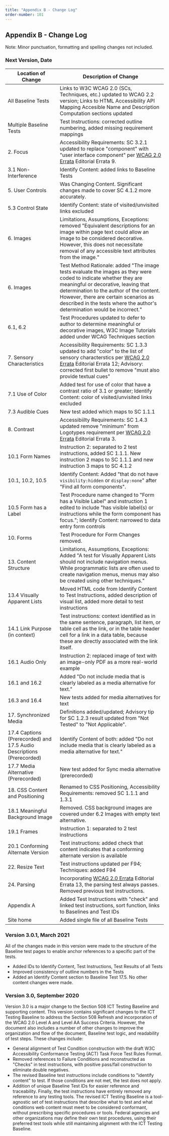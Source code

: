 ```yaml
---
title: "Appendix B - Change Log"
order-number: 101
---
```

## Appendix B - Change Log

Note: Minor punctuation, formatting and spelling changes not included.

### Next Version, Date

| Location of Change | Description of Change |
|--------------------|-----------------------|
| All Baseline Tests | Links to W3C WCAG 2.0 (SCs, Techniques, etc.) updated to WCAG 2.2 version; Links to HTML Accessibility API Mapping Accesible Name and Description Computation sections updated | 
| Multiple Baseline Tests | Test Instructions: corrected outline numbering, added missing requirement mappings |
| 2. Focus | Accessibility Requirements: SC 3.2.1 updated to replace "component" with "user interface component" per [WCAG 2.0 Errata](https://www.w3.org/WAI/WCAG20/errata/) Editorial Errata 9. |
| 3.1 Non-Interference | Identify Content: added links to Baseline Tests |
| 5. User Controls | Was Changing Content. Significant changes made to cover SC 4.1.2 more accurately. |
| 5.3 Control State | Identify Content: state of visited/unvisited links excluded |
| 6. Images | Limitations, Assumptions, Exceptions: removed "Equivalent descriptions for an image within page text could allow an image to be considered decorative. However, this does not necessitate removal of any accessible text attributes from the image." |
| 6. Images | Test Method Rationale: added "The image tests evaluate the images as they were coded to indicate whether they are meaningful or decorative, leaving that determination to the author of the content. However, there are certain scenarios as described in the tests where the author's determination would be incorrect." |
| 6.1, 6.2 | Test Procedures updated to defer to author to determine meaningful or decorative images, W3C Image Tutorials added under WCAG Techniques section |
| 7. Sensory Characteristics | Accessibility Requirements: SC 1.3.3 updated to add "color" to the list of sensory characterstics per [WCAG 2.0 Errata](https://www.w3.org/WAI/WCAG20/errata/) Editorial Errata 12; Advisory: corrected first bullet to remove "must also provide textual cues" |
| 7.1 Use of Color | Added test for use of color that have a contrast ratio of 3.1 or greater; Identify Content: color of visited/unvisited links excluded |
| 7.3 Audible Cues | New test added which maps to SC 1.1.1 |
| 8. Contrast | Accessibiilty Requirements: SC 1.4.3 updated remove "minimum" from Logotypes requirement per [WCAG 2.0 Errata](https://www.w3.org/WAI/WCAG20/errata/) Editorial Errata 3. | 
| 10.1 Form Names | Instruction 2: separated to 2 test instructions, added SC 1.1.1. New instruction 2 maps to SC 1.1.1 and new instruction 3 maps to SC 4.1.2 |
| 10.1, 10.2, 10.5 | Identify Content: Added "that do not have <code>visibility:hidden</code> or <code>display:none</code>" after "Find all form components". | 
| 10.5 Form has a Label | Test Procedure name changed to "Form has a Visible Label" and instruction 1 edited to include "has visible label(s) or instructions while the form component has focus."; Identify Content: narrowed to data entry form controls |
| 10. Forms | Test Procedure for Form Changes removed. |
| 13. Content Structure | Limitations, Assumptions, Exceptions: Added "A test for Visually Apparent Lists should not include navigation menus. While programmatic lists are often used to create navigation menus, menus may also be created using other techniques." |
| 13.4 Visually Apparent Lists | Moved HTML code from Identify Content to Test Instructions, added description of visual list, added more detail to test instructions |
| 14.1 Link Purpose (in context) | Test instructions: context identified as in the same sentence, paragraph, list item, or table cell as the link, or in the table header cell for a link in a data table, because these are directly associated with the link itself. |
| 16.1 Audio Only | Instruction 2: replaced image of text with an image-only PDF as a more real-world example |
| 16.1 and 16.2 | Added "Do not include media that is clearly labeled as a media alternative for text." |
| 16.3 and 16.4 | New tests added for media alternatives for text |
| 17. Synchronized Media | Definitions added/updated; Advisory tip for SC 1.2.3 result updated from "Not Tested" to "Not Applicable". |
| 17.4 Captions (Prerecorded) and 17.5 Audio Descriptions (Prerecorded) | Identify Content of both: added "Do not include media that is clearly labeled as a media alternative for text." |
| 17.7 Media Alternative (Prerecorded) | New test added for Sync media alternative (prerecorded) |
| 18. CSS Content and Positioning | Renamed to CSS Positioning, Accessibility Requirements: removed SC 1.1.1 and 1.3.1 |
| 18.1 Meaningful Background Image | Removed. CSS background images are covered under 6.2 Images with empty text alternative. |
| 19.1 Frames | Instruction 1: separated to 2 test instructions |
| 20.1 Conforming Alternate Version | Test instructions: added check that content indicates that a conforming alternate version is available |
| 22. Resize Text | Test instructions updated per F94; Techniques: added F94 |
| 24. Parsing | Incorporating [WCAG 2.0 Errata](https://www.w3.org/WAI/WCAG20/errata/) Editorial Errata 13, the parsing test always passes. Removed previous test instructions. |
| Appendix A | Added Test Instructions with "check" and linked test instructions, sort function, links to Baselines and Test IDs |
| Site home | Added single file of all Baseline Tests | 

### Version 3.0.1, March 2021
All of the changes made in this version were made to the structure of the Baseline test pages to enable anchor references to a specific part of the tests.
  * Added IDs to Identify Content, Test Instructions, Test Results of all Tests
  * Improved consistency of outline numbers in the Tests
  * Added an Identify Content section to Baseline Test 17.5. No other content changes were made.

### Version 3.0, September 2020
Version 3.0 is a major change to the Section 508 ICT Testing Baseline and supporting content. This version contains significant changes to the ICT Testing Baseline to address the Section 508 Refresh and incorporation of the WCAG 2.0 Level A and Level AA Success Criteria. However, the document also includes a number of other changes to improve the organization and flow of the document, Baseline test logic, and readability of test steps. These changes include:
  * General alignment of Test Condition construction with the draft W3C Accessibility Conformance Testing (ACT) Task Force Test Rules Format.
  * Removed references to Failure Conditions and reconstructed as "Checks" in test instructions, with positive pass/fail construction to eliminate double negatives.
  * The revised Baseline test instructions include conditions to "identify content" to test. If those conditions are not met, the test does not apply.
  * Addition of unique Baseline Test IDs for easier reference and traceability.
Finally, the test instructions have entirely removed any reference to any testing tools. The revised ICT Testing Baseline is a tool-agnostic set of test instructions that describe what to test and what conditions web content must meet to be considered conformant, without prescribing specific procedures or tools. Federal agencies and other organizations may define their own test procedures, using their preferred test tools while still maintaining alignment with the ICT Testing Baseline. 
